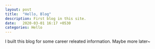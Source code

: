 ```yaml
---
layout: post
title:  "Hello, Blog"
description: First blog in this site.
date:   2020-03-01 16:17 +0530
categories: Hello
---
```

I built this blog for some career releated information. 
Maybe more later~
